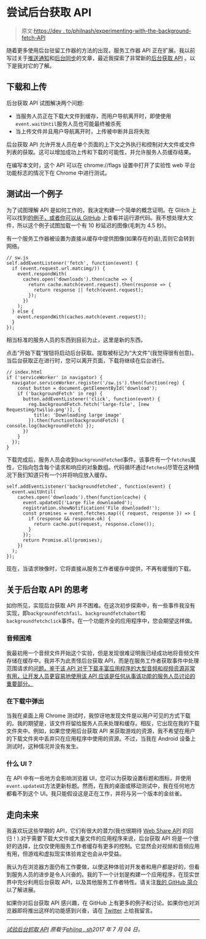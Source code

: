 # 尝试后台获取 API

> 原文:[https://dev . to/philnash/experimenting-with-the-background-fetch-API](https://dev.to/philnash/experimenting-with-the-background-fetch-api)

随着更多使用后台驻留工作器的方法的出现，服务工作器 API 正在扩展。我以前写过关于[推送通知](https://www.twilio.com/blog/2016/02/web-powered-sms-inbox-with-service-worker-push-notifications.html)和[后台同步](https://www.twilio.com/blog/2017/02/send-messages-when-youre-back-online-with-service-workers-and-background-sync.html)的文章，最近我探索了非常新的[后台获取 API](https://github.com/WICG/background-fetch) 。以下是我对它的了解。

## 下载和上传

后台获取 API 试图解决两个问题:

*   当服务人员正在下载大文件到缓存，而用户导航离开时，即使使用`event.waitUntil`服务人员也可能最终被杀死
*   当上传文件并且用户导航离开时，上传被中断并且将失败

后台获取 API 允许开发人员在单个页面的上下文之外执行和控制对大文件或文件列表的获取。这可以增加成功上传和下载的可能性，并允许服务人员缓存结果。

在编写本文时，这个 API 可以在 chrome://flags 设置中打开了实验性 web 平台功能标志的情况下在 Chrome 中进行测试。

## 测试出一个例子

为了试图理解 API 是如何工作的，我决定构建一个简单的概念证明。在 Glitch 上可以找到[的例子，或者你可以](https://fan-hubcap.glitch.me/)[从 GitHub](https://github.com/philnash/service-worker-background-fetch) 上查看并运行源代码。我不想处理大文件，所以这个例子试图加载一个有 10 秒延迟的图像(毛刺为 4.5 秒)。

有一个服务工作器被设置为直接从缓存中提供图像(如果存在的话),否则它会转到网络。

```
// sw.js
self.addEventListener('fetch', function(event) {
  if (event.request.url.matcimg/)) {
    event.respondWith(
      caches.open('downloads').then(cache => {
        return cache.match(event.request).then(response => {
          return response || fetch(event.request);
        });
      })
    );
  } else {
    event.respondWith(caches.match(event.request));
  }
}); 
```

相当标准的服务人员的东西到目前为止，这里是新的东西。

点击“开始下载”按钮将启动后台获取。提取被标记为“大文件”(我觉得很有创意)。当后台获取正在进行时，您可以离开页面，下载将继续在后台进行。

```
// index.html
if ('serviceWorker' in navigator) {
  navigator.serviceWorker.register('/sw.js').then(function(reg) {
    const button = document.getElementById('download');
    if ('backgroundFetch' in reg) {
      button.addEventListener('click', function(event) {
        reg.backgroundFetch.fetch('large-file', [new Requestimg/twilio.png')], {
          title: 'Downloading large image'
        }).then(function(backgroundFetch) { console.log(backgroundFetch) });
      })
    }
  });
} 
```

下载完成后，服务人员会收到`backgroundfetched`事件。该事件有一个`fetches`属性，它指向包含每个请求和响应的对象数组。代码循环通过`fetches`(尽管在这种情况下我们知道只有一个)并将响应放入缓存。

```
self.addEventListener('backgroundfetched', function(event) {
  event.waitUntil(
    caches.open('downloads').then(function(cache) {
      event.updateUI('Large file downloaded');
      registration.showNotification('File downloaded!');
      const promises = event.fetches.map(({ request, response }) => {
        if (response && response.ok) {
          return cache.put(request, response.clone());
        }
      });
      return Promise.all(promises);
    })
  );
}); 
```

现在，当请求映像时，它将直接从服务工作者缓存中提供，不再有缓慢的下载。

## 关于后台取 API 的思考

如你所见，实现后台获取 API 并不困难。在这次初步探索中，有一些事件我没有实现，即`backgroundfetchfail`、`backgroundfetchabort`和`backgroundfetchclick`事件。在一个功能齐全的应用程序中，您会期望这样做。

### 音频困难

我最初用一个音频文件开始这个实验，但是发现很难证明我已经成功地将音频文件存储在缓存中。我并不为此责怪后台获取 API，而是在服务工作者获取事件中处理范围请求的[问题。鉴于该 API 对于下载丰富应用程序的大型音频和视频资源非常有用，让开发人员更容易地使用该 API 应该是任何从事该功能的服务人员讨论的重要部分。](https://samdutton.github.io/samples/service-worker/prefetch-video/)

### 在下载中弹出

当我在桌面上用 Chrome 测试时，我惊讶地发现文件是以用户可见的方式下载的。我的期望是，该文件将留给服务人员来处理和缓存。相反，它出现在我的下载文件夹中。例如，如果您使用后台获取 API 来获取游戏的资源，我不希望在用户的下载文件夹中丢弃只在应用程序中使用的资源。不过，当我在 Android 设备上测试时，这种情况并没有发生。

### 什么 UI？

在 API 中有一些地方会影响浏览器 UI，您可以为获取设置标题和图标，并使用`event.updateUI`方法更新标题。然而，在我的桌面或移动测试中，我在任何地方都看不到这个 UI。我只能假设这是正在工作，并将与另一个版本的金丝雀。

## 走向未来

我喜欢玩这些早期的 API，它们有很大的潜力(我也很期待 [Web Share API](https://philna.sh/blog/2017/03/14/the-web-share-api/) 的回归！).对于需要下载大文件或大量文件的应用程序来说，后台获取 API 将是一个很好的选择，比仅仅使用服务工作者缓存有更多的控制。它显然会对视频和音频应用有用，但游戏和虚拟现实体验肯定也会从中受益。

我认为在浏览器方面仍有工作要做，以使这种体验对开发者和用户都是好的，但看到服务人员的进步是令人兴奋的。我的下一个计划是构建一个应用程序，在现实世界中充分利用后台获取 API，以及其他服务工作者特性。请关注[我的 GitHub 简介](http://github.com/philnash/)以了解进展。

如果你对后台获取 API 感兴趣，在 GitHub 上有更多的例子和讨论。如果你也对浏览器即将推出这样的功能感到兴奋，请在 [Twitter](https://twitter.com/philnash) 上给我留言。

* * *

*[试验后台抓取 API](https://philna.sh/blog/2017/07/04/experimenting-with-the-background-fetch-api/) 原载于[philna . sh](https://philna.sh)2017 年 7 月 04 日。*